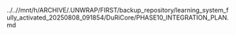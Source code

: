 ../..//mnt/h/ARCHIVE/.UNWRAP/FIRST/backup_repository/learning_system_fully_activated_20250808_091854/DuRiCore/PHASE10_INTEGRATION_PLAN.md